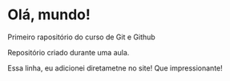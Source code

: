 # Olá, mundo!
 Primeiro rapositório do curso de Git e Github

Repositório criado durante uma aula.

Essa linha, eu adicionei diretametne no site! Que impressionante!
